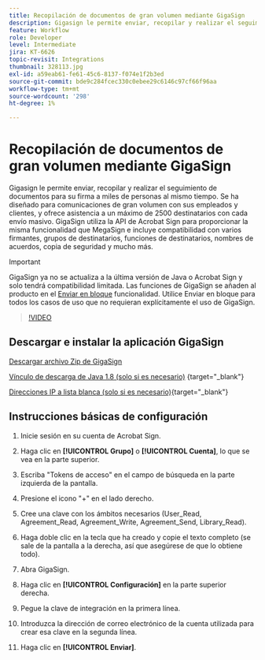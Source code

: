 ```yaml
---
title: Recopilación de documentos de gran volumen mediante GigaSign
description: Gigasign le permite enviar, recopilar y realizar el seguimiento de documentos para su firma a miles de personas al mismo tiempo
feature: Workflow
role: Developer
level: Intermediate
jira: KT-6626
topic-revisit: Integrations
thumbnail: 328113.jpg
exl-id: a59eab61-fe61-45c6-8137-f074e1f2b3ed
source-git-commit: bde9c284fcec330c0ebee29c6146c97cf66f96aa
workflow-type: tm+mt
source-wordcount: '298'
ht-degree: 1%

---
```


# Recopilación de documentos de gran volumen mediante GigaSign

Gigasign le permite enviar, recopilar y realizar el seguimiento de documentos para su firma a miles de personas al mismo tiempo. Se ha diseñado para comunicaciones de gran volumen con sus empleados y clientes, y ofrece asistencia a un máximo de 2500 destinatarios con cada envío masivo. GigaSign utiliza la API de Acrobat Sign para proporcionar la misma funcionalidad que MegaSign e incluye compatibilidad con varios firmantes, grupos de destinatarios, funciones de destinatarios, nombres de acuerdos, copia de seguridad y mucho más.

>[!IMPORTANT]
>
>GigaSign ya no se actualiza a la última versión de Java o Acrobat Sign y solo tendrá compatibilidad limitada. Las funciones de GigaSign se añaden al producto en el [Enviar en bloque](https://experienceleague.adobe.com/docs/document-cloud-learn/sign-learning-hub/develop/custom/gigasign.html?) funcionalidad. Utilice Enviar en bloque para todos los casos de uso que no requieran explícitamente el uso de GigaSign.

>[!VIDEO](https://video.tv.adobe.com/v/328113?quality=12&learn=on&hidetitle=true)

## Descargar e instalar la aplicación GigaSign

[Descargar archivo Zip de GigaSign](https://acrobat.adobe.com/id/urn:aaid:sc:US:001cf62d-1cab-46c7-aa96-661ac8680206)

[Vínculo de descarga de Java 1.8 (solo si es necesario)](https://www.oracle.com/java/technologies/javase/javase8-archive-downloads.html) {target="_blank"}

[Direcciones IP a lista blanca (solo si es necesario)](https://helpx.adobe.com/es/sign/system-requirements.html#IPs){target="_blank"}

## Instrucciones básicas de configuración

1. Inicie sesión en su cuenta de Acrobat Sign.

1. Haga clic en **[!UICONTROL Grupo]** o **[!UICONTROL Cuenta]**, lo que se vea en la parte superior.

1. Escriba &quot;Tokens de acceso&quot; en el campo de búsqueda en la parte izquierda de la pantalla.

1. Presione el icono &quot;+&quot; en el lado derecho.

1. Cree una clave con los ámbitos necesarios (User_Read, Agreement_Read, Agreement_Write, Agreement_Send, Library_Read).

1. Haga doble clic en la tecla que ha creado y copie el texto completo (se sale de la pantalla a la derecha, así que asegúrese de que lo obtiene todo).

1. Abra GigaSign.

1. Haga clic en **[!UICONTROL Configuración]** en la parte superior derecha.

1. Pegue la clave de integración en la primera línea.

1. Introduzca la dirección de correo electrónico de la cuenta utilizada para crear esa clave en la segunda línea.

1. Haga clic en **[!UICONTROL Enviar]**.

